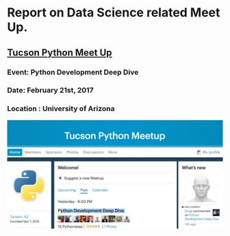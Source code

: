 Report on Data Science related Meet Up.
=======================================

## [Tucson Python Meet Up](https://www.meetup.com/Tucson-Python-Meetup/)
### Event: Python Development Deep Dive
### Date: February 21st, 2017
### Location : University of Arizona
![Meet Up](MeetUp.png)
